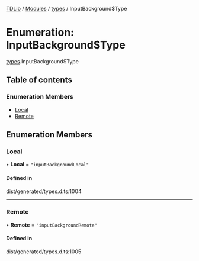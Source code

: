 [TDLib](../README.md) / [Modules](../modules.md) / [types](../modules/types.md) / InputBackground$Type

# Enumeration: InputBackground$Type

[types](../modules/types.md).InputBackground$Type

## Table of contents

### Enumeration Members

- [Local](types.InputBackground_Type.md#local)
- [Remote](types.InputBackground_Type.md#remote)

## Enumeration Members

### Local

• **Local** = ``"inputBackgroundLocal"``

#### Defined in

dist/generated/types.d.ts:1004

___

### Remote

• **Remote** = ``"inputBackgroundRemote"``

#### Defined in

dist/generated/types.d.ts:1005
